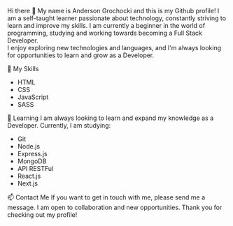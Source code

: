 Hi there 👋
My name is Anderson Grochocki and this is my Github profile! 
I am a self-taught learner passionate about technology, constantly striving to learn and improve my skills. I am currently a beginner in the world of programming, studying and working towards becoming a Full Stack Developer.  
I enjoy exploring new technologies and languages, and I'm always looking for opportunities to learn and grow as a Developer.

🚀 My Skills
- HTML
- CSS
- JavaScript
- SASS

🌱 Learning 
I am always looking to learn and expand my knowledge as a Developer. Currently, I am studying:

- Git
- Node.js
- Express.js
- MongoDB
- API RESTFul
- React.js
- Next.js

📫 Contact Me
If you want to get in touch with me, please send me a message. I am open to collaboration and new opportunities. 
Thank you for checking out my profile!



